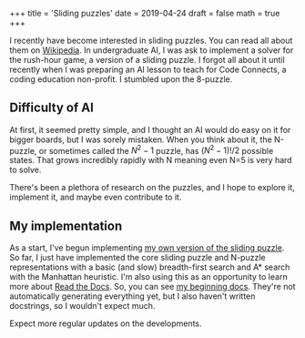 +++
title = 'Sliding puzzles'
date = 2019-04-24
draft = false
math = true
+++

I recently have become interested in sliding puzzles. You can read all about them
on [Wikipedia](https://en.wikipedia.org/wiki/Sliding_puzzle). In undergraduate AI,
I was ask to implement a solver for the rush-hour game, a version of a sliding puzzle.
I forgot all about it until recently when I was preparing an AI lesson to teach for
Code Connects, a coding education non-profit. I stumbled upon the 8-puzzle.

## Difficulty of AI

At first, it seemed pretty simple, and I thought an AI would do easy on it for
bigger boards, but I was sorely mistaken. When you think about it, the N-puzzle, or sometimes
called the $N^2-1$ puzzle, has $(N^2 -1)!/2$ possible states. That grows
incredibly rapidly with N meaning even N=5 is very hard to solve.

There's been a plethora of research on the puzzles, and I hope to explore it, implement it, and
maybe even contribute to it.

## My implementation

As a start, I've begun implementing [my own version of the sliding puzzle](https://github.com/jmbhughes/slidingpuzzle).
So far, I just have implemented the core sliding puzzle and N-puzzle representations with a basic (and slow)
breadth-first search and A* search with the Manhattan heuristic. I'm also using this
as an opportunity to learn more about [Read the Docs](https://readthedocs.org/).
So, you can see [my beginning docs](https://slidingpuzzle.readthedocs.io/en/latest/index.html).
They're not automatically generating everything yet, but I also haven't written docstrings, so I wouldn't expect much.

Expect more regular updates on the developments.
